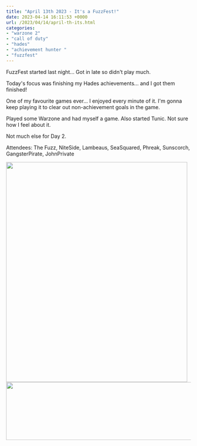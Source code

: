 ```yaml
---
title: "April 13th 2023 - It's a FuzzFest!"
date: 2023-04-14 16:11:53 +0000
url: /2023/04/14/april-th-its.html
categories:
- "warzone 2"
- "call of duty"
- "hades"
- "achievement hunter "
- "fuzzfest"
---
```

FuzzFest started last night...  Got in late so didn't play much.

Today's focus was finishing my Hades achievements... and I got them finished!

One of my favourite games ever...  I enjoyed every minute of it.  I'm gonna keep playing it to clear out non-achievement goals in the game.

Played some Warzone and had myself a game. Also started Tunic. Not sure how I feel about it.

Not much else for Day 2.

Attendees: The Fuzz, NiteSide, Lambeaus, SeaSquared, Phreak, Sunscorch, GangsterPirate, JohnPrivate


<img src="https://maplesyrup.sw0rdfish.com/uploads/2023/a61ec3c8c2.jpg" width="494" height="600" alt="">

<img src="https://maplesyrup.sw0rdfish.com/uploads/2023/ae61cd9cb4.jpg" width="600" height="158" alt="">